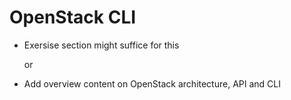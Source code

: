 # OpenStack CLI

- Exersise section might suffice for this 
  
  or 

- Add overview content on OpenStack architecture, API and CLI  

